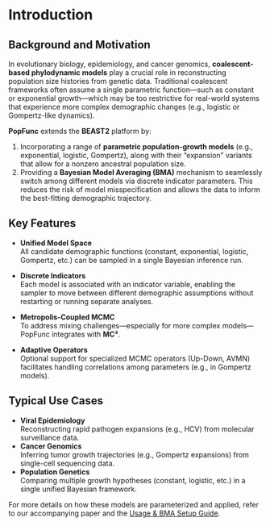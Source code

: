 # Introduction

## Background and Motivation

In evolutionary biology, epidemiology, and cancer genomics, **coalescent-based phylodynamic models** play a crucial role in reconstructing population size histories from genetic data. Traditional coalescent frameworks often assume a single parametric function—such as constant or exponential growth—which may be too restrictive for real-world systems that experience more complex demographic changes (e.g., logistic or Gompertz-like dynamics).

**PopFunc** extends the **BEAST2** platform by:
1. Incorporating a range of **parametric population-growth models** (e.g., exponential, logistic, Gompertz), along with their “expansion” variants that allow for a nonzero ancestral population size.
2. Providing a **Bayesian Model Averaging (BMA)** mechanism to seamlessly switch among different models via discrete indicator parameters. This reduces the risk of model misspecification and allows the data to inform the best-fitting demographic trajectory.

## Key Features

- **Unified Model Space**  
  All candidate demographic functions (constant, exponential, logistic, Gompertz, etc.) can be sampled in a single Bayesian inference run.

- **Discrete Indicators**  
  Each model is associated with an indicator variable, enabling the sampler to move between different demographic assumptions without restarting or running separate analyses.

- **Metropolis-Coupled MCMC**  
  To address mixing challenges—especially for more complex models—PopFunc integrates with **MC³**.

- **Adaptive Operators**  
  Optional support for specialized MCMC operators (Up-Down, AVMN) facilitates handling correlations among parameters (e.g., in Gompertz models).

## Typical Use Cases

- **Viral Epidemiology**  
  Reconstructing rapid pathogen expansions (e.g., HCV) from molecular surveillance data.
- **Cancer Genomics**  
  Inferring tumor growth trajectories (e.g., Gompertz expansions) from single-cell sequencing data.
- **Population Genetics**  
  Comparing multiple growth hypotheses (constant, logistic, etc.) in a single unified Bayesian framework.

For more details on how these models are parameterized and applied, refer to our accompanying paper and the [Usage & BMA Setup Guide](./usage_bma_setup.md).